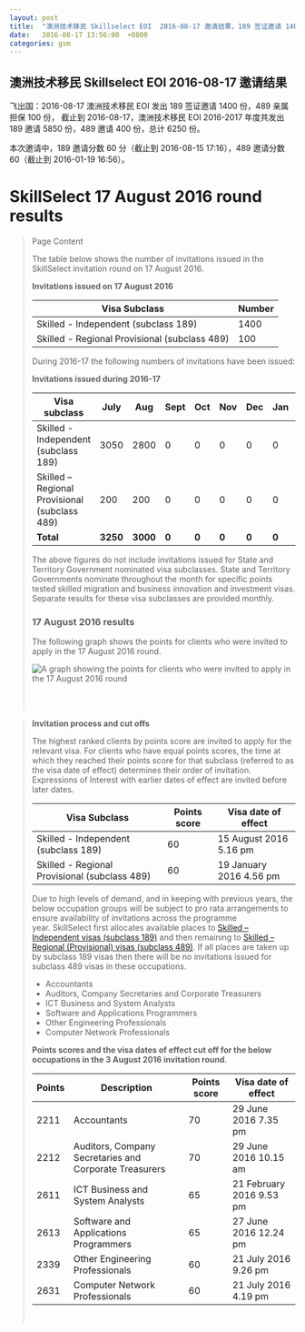 ```yaml
---
layout: post
title:  "澳洲技术移民 Skillselect EOI  2016-08-17 邀请结果，189 签证邀请 1400 份，489 亲属担保 100 份"
date:   2016-08-17 13:56:00  +0800
categories: gsm
---
```


## 澳洲技术移民 Skillselect EOI  2016-08-17 邀请结果

飞出国：2016-08-17 澳洲技术移民 EOI 发出 189 签证邀请 1400 份，489 亲属担保 100 份，
截止到 2016-08-17，澳洲技术移民 EOI 2016-2017 年度共发出 189 邀请 5850 份，489 邀请 400 份，总计 6250 份。

本次邀请中，189 邀请分数 60 分（截止到 2016-08-15 17:16），489 邀请分数 60（截止到 2016-01-19 16:56）。

# SkillSelect 17 August 2016 round results
> <!--Page content-->
> Page Content
> 
> ​​​​​​​​​​The table below shows the number of invitations issued in the SkillSelect invitation round on 17 August 2016.
> 
> **Invitations issued&nbsp;on&nbsp;17 August 2016**
> 
> | Visa Subclass | Number |
> | --- | --- |
> | Skilled - Independent (subclass 189) | 1400 |
> | Skilled - Regional Provisional (subclass 489) | 100 |
> 
> During 2016-17 the following numbers of invitations have been issued:
> 
> **Invitations issued&nbsp;during 2016-17**
> 
> | Visa subclass | July | Aug | Sept | Oct | Nov | Dec | Jan | Feb | Mar | Apr | May | June | Total |
> | --- | --- | --- | --- | --- | --- | --- | --- | --- | --- | --- | --- | --- | --- |
> | Skilled - Independent (subclass 189) | 3050 | 2800 | 0 | 0 | 0 | 0 | 0 | 0 | 0 | 0 | 0 | 0 | 5850 |
> | Skilled – Regional Provisional (subclass 489) | 200 | 200 | 0 | 0 | 0 | 0 | 0 | 0 | 0 | 0 | 0 | 0 | 400 |
> | **Total** | **3250** | **3000** | **0** | **0** | **0** | **0** | **0** | **0** | | **0** | **0** | **0** | **6250** |
> 
> The above figures do not include invitations issued for State and Territory Government nominated visa subclasses. State and Territory Governments nominate throughout the month for specific points tested skilled migration and business innovation and investment visas. Separate results for these visa subclasses are provided monthly.
> 
> ### 17 August&nbsp;2016 results
> 
> The following graph shows the points for clients who were invited to apply in the&nbsp;17 August 2016&nbsp;round.
> 
> ![A graph showing the points for clients who were invited to apply in the 17 August 2016 round](http://www.border.gov.au/WorkinginAustralia/PublishingImages/17082016.jpg)&nbsp;
> 
>  ​ 
> 
> **Invitation process and cut offs**
> 
> The highest ranked clients by points score are invited to apply for the relevant visa. For clients who have equal points scores, the time at which they reached their points score for that subclass (referred to as the visa date of effect) determines their order of invitation. Expressions of Interest with earlier dates of effect are invited before later dates.
> 
> | Visa Subclass | Points score | Visa date of effect |
> | --- | --- | --- |
> | Skilled - Independent (subclass 189) | 60 | 15 August 2016 5.16 pm |
> | Skilled - Regional Provisional (subclass 489) | 60 | 19 January 2016 4.56 pm |
> 
> Due to high levels of demand, and in keeping with previous years, the below occupation groups will be subject to pro rata arrangements to ensure availability of invitations across the programme year.&nbsp;SkillSelect first allocates available places to  [Skilled – Independent visas (subclass 189)](/Trav/Visa-1/189-) and then remaining to  [Skilled – Regional (Provisional) visas (subclass 489)](/Trav/Visa-1/489-). If all places are taken up by subclass 189 visas then there will be no invitations issued for subclass 489 visas in these occupations.
> 
> - Accountants
> - Auditors, Company Secretaries and Corporate Treasurers
> - ICT Business and System Analysts 
> - Software and Applications Programmers
> - Other Engineering Professionals
> - Computer Network Professionals 
> 
> **Points scores and the visa dates of effect cut off for the below occupations in the 3&nbsp;August&nbsp;2016 invitation round**.
> 
> | Points | Description | Points score | Visa date of effect |
> | --- | --- | --- | --- |
> | 2211 | Accountants | 70 | 29 June 2016 7.35 pm |
> | 2212 | Auditors, Company Secretaries and Corporate Treasurers | 70 | 29 June 2016 10.15 am |
> | 2611 | ICT Business and ​System Analysts | 65 | 21 February 2016 9.53 pm |
> | 2613 | Software and Applications Programmers | 65 | 27 June 2016 12.24 pm |
> | 2339 | Other Engineering Professionals | 60 | 21 July 2016 9.26 pm |
> | 2631 | Computer Network Professionals | 60 | 21 July 2016 4.19 pm |
> 
> ​
